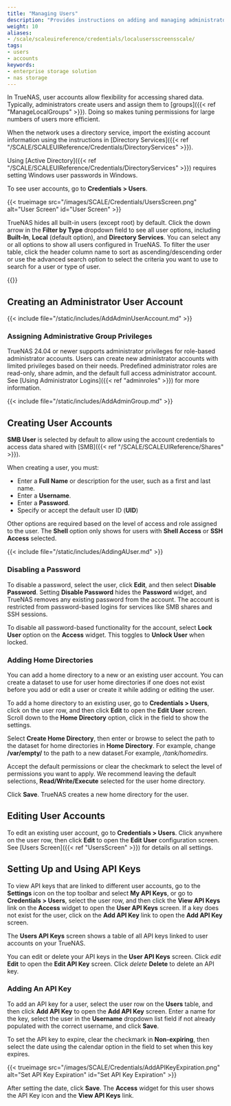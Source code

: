 ```yaml
---
title: "Managing Users"
description: "Provides instructions on adding and managing administrator and user accounts."
weight: 10
aliases:
- /scale/scaleuireference/credentials/localusersscreensscale/
tags:
- users
- accounts
keywords:
- enterprise storage solution
- nas storage
---
```


In TrueNAS, user accounts allow flexibility for accessing shared data.
Typically, administrators create users and assign them to [groups]({{< ref "ManageLocalGroups" >}}).
Doing so makes tuning permissions for large numbers of users more efficient.

When the network uses a directory service, import the existing account information using the instructions in [Directory Services]({{< ref "/SCALE/SCALEUIReference/Credentials/DirectoryServices" >}}).

Using [Active Directory]({{< ref "/SCALE/SCALEUIReference/Credentials/DirectoryServices" >}}) requires setting Windows user passwords in Windows.

To see user accounts, go to **Credentials > Users**.

{{< trueimage src="/images/SCALE/Credentials/UsersScreen.png" alt="User Screen" id="User Screen" >}}

TrueNAS hides all built-in users (except root) by default.
Click the down arrow in the **Filter by Type** dropdown field to see all user options, including **Built-In**, **Local** (default option), and **Directory Services**.
You can select any or all options to show all users configured in TrueNAS.
To filter the user table, click the header column name to sort as ascending/descending order or use the advanced search option to select the criteria you want to use to search for a user or type of user.

{{<include file="/static/includes/addcolumnorganizer.md">}}

## Creating an Administrator User Account

{{< include file="/static/includes/AddAdminUserAccount.md" >}}

### Assigning Administrative Group Privileges

TrueNAS 24.04 or newer supports administrator privileges for role-based administrator accounts.
Users can create new administrator accounts with limited privileges based on their needs.
Predefined administrator roles are read-only, share admin, and the default full access administrator account.
See [Using Administrator Logins]({{< ref "adminroles" >}}) for more information.

{{< include file="/static/includes/AddAdminGroup.md" >}}

## Creating User Accounts

**SMB User** is selected by default to allow using the account credentials to access data shared with [SMB]({{< ref "/SCALE/SCALEUIReference/Shares" >}}).

When creating a user, you must:

* Enter a **Full Name** or description for the user, such as a first and last name.
* Enter a **Username**.
* Enter a **Password**.
* Specify or accept the default user ID (**UID**)

Other options are required based on the level of access and role assigned to the user.
The **Shell** option only shows for users with **Shell Access** or **SSH Access** selected.

{{< include file="/static/includes/AddingAUser.md" >}}

### Disabling a Password

To disable a password, select the user, click **Edit**, and then select **Disable Password**.
Setting **Disable Password** hides the **Password** widget, and TrueNAS removes any existing password from the account.
The account is restricted from password-based logins for services like SMB shares and SSH sessions.

To disable all password-based functionality for the account, select **Lock User** option on the **Access** widget.
This toggles to **Unlock User** when locked.

### Adding Home Directories

You can add a home directory to a new or an existing user account.
You can create a dataset to use for user home directories if one does not exist before you add or edit a user or create it while adding or editing the user.

To add a home directory to an existing user, go to **Credentials > Users**, click on the user row, and then click **Edit** to open the **Edit User** screen.
Scroll down to the **Home Directory** option, click in the field to show the settings.

Select **Create Home Directory**, then enter or browse to select the path to the dataset for home directories in **Home Directory**. For example, change **/var/empty/** to the path to a new dataset.For example, */tank/homedirs*.

Accept the default permissions or clear the checkmark to select the level of permissions you want to apply.
We recommend leaving the default selections, **Read/Write/Execute** selected for the user home directory.

Click **Save**. TrueNAS creates a new home directory for the user.

## Editing User Accounts

To edit an existing user account, go to **Credentials > Users**.
Click anywhere on the user row, then click **Edit** to open the **Edit User** configuration screen.
See [Users Screen]({{< ref "UsersScreen" >}}) for details on all settings.

## Setting Up and Using API Keys

To view API keys that are linked to different user accounts, go to the **Settings** icon on the top toolbar and select **My API Keys**, or go to **Credentials > Users**, select the user row, and then click the **View API Keys** link on the **Access** widget to open the **User API Keys** screen.
If a key does not exist for the user, click on the **Add API Key** link to open the **Add API Key** screen.

The **Users API Keys** screen shows a table of all API keys linked to user accounts on your TrueNAS.

You can edit or delete your API keys in the **User API Keys** screen.
Click <i class="material-icons" aria-hidden="true" title="Edit">edit</i> **Edit** to open the **Edit API Key** screen.
Click <i class="material-icons" aria-hidden="true" title="Delete">delete</i> **Delete** to delete an API key.

### Adding An API Key

To add an API key for a user, select the user row on the **Users** table, and then click **Add API Key** to open the **Add API Key** screen.
Enter a name for the key, select the user in the **Username** dropdown list field if not already populated with the correct username, and click **Save**.

To set the API key to expire, clear the checkmark in **Non-expiring**, then select the date using the calendar option in the field to set when this key expires.

{{< trueimage src="/images/SCALE/Credentials/AddAPIKeyExpiration.png" alt="Set API Key Expiration" id="Set API Key Expiration" >}}

After setting the date, click **Save**. The **Access** widget for this user shows the API Key icon and the **View API Keys** link.